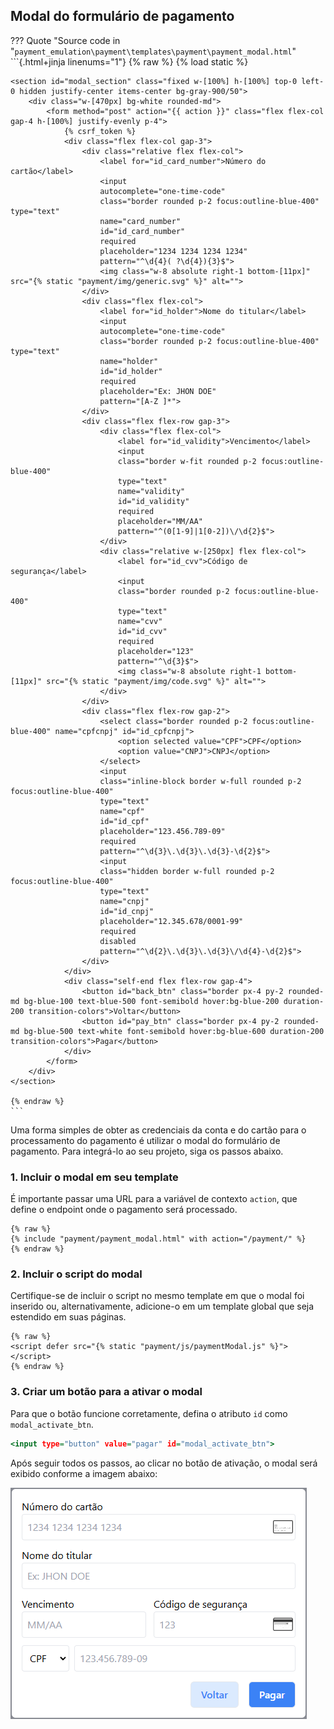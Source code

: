 ## Modal do formulário de pagamento

??? Quote "Source code in "<code>payment_emulation\payment\templates\payment\payment_modal.html</code>"
    ```{.html+jinja linenums="1"}
    {% raw %}
    {% load static %}


    <section id="modal_section" class="fixed w-[100%] h-[100%] top-0 left-0 hidden justify-center items-center bg-gray-900/50">
        <div class="w-[470px] bg-white rounded-md">
            <form method="post" action="{{ action }}" class="flex flex-col gap-4 h-[100%] justify-evenly p-4">
                {% csrf_token %}
                <div class="flex flex-col gap-3">
                    <div class="relative flex flex-col">
                        <label for="id_card_number">Número do cartão</label>
                        <input 
                        autocomplete="one-time-code" 
                        class="border rounded p-2 focus:outline-blue-400" type="text" 
                        name="card_number" 
                        id="id_card_number" 
                        required 
                        placeholder="1234 1234 1234 1234" 
                        pattern="^\d{4}( ?\d{4}){3}$">
                        <img class="w-8 absolute right-1 bottom-[11px]" src="{% static "payment/img/generic.svg" %}" alt="">
                    </div>
                    <div class="flex flex-col">
                        <label for="id_holder">Nome do titular</label>
                        <input 
                        autocomplete="one-time-code" 
                        class="border rounded p-2 focus:outline-blue-400" type="text" 
                        name="holder" 
                        id="id_holder" 
                        required 
                        placeholder="Ex: JHON DOE"
                        pattern="[A-Z ]*">
                    </div>
                    <div class="flex flex-row gap-3">
                        <div class="flex flex-col">
                            <label for="id_validity">Vencimento</label>
                            <input 
                            class="border w-fit rounded p-2 focus:outline-blue-400" 
                            type="text" 
                            name="validity" 
                            id="id_validity" 
                            required 
                            placeholder="MM/AA" 
                            pattern="^(0[1-9]|1[0-2])\/\d{2}$">
                        </div>
                        <div class="relative w-[250px] flex flex-col">
                            <label for="id_cvv">Código de segurança</label>
                            <input 
                            class="border rounded p-2 focus:outline-blue-400"
                            type="text" 
                            name="cvv" 
                            id="id_cvv" 
                            required 
                            placeholder="123"
                            pattern="^\d{3}$">
                            <img class="w-8 absolute right-1 bottom-[11px]" src="{% static "payment/img/code.svg" %}" alt="">
                        </div>
                    </div>
                    <div class="flex flex-row gap-2">
                        <select class="border rounded p-2 focus:outline-blue-400" name="cpfcnpj" id="id_cpfcnpj">
                            <option selected value="CPF">CPF</option>
                            <option value="CNPJ">CNPJ</option>
                        </select>
                        <input 
                        class="inline-block border w-full rounded p-2 focus:outline-blue-400" 
                        type="text" 
                        name="cpf" 
                        id="id_cpf" 
                        placeholder="123.456.789-09" 
                        required
                        pattern="^\d{3}\.\d{3}\.\d{3}-\d{2}$">
                        <input 
                        class="hidden border w-full rounded p-2 focus:outline-blue-400" 
                        type="text" 
                        name="cnpj" 
                        id="id_cnpj" 
                        placeholder="12.345.678/0001-99" 
                        required 
                        disabled
                        pattern="^\d{2}\.\d{3}\.\d{3}\/\d{4}-\d{2}$">
                    </div>
                </div>
                <div class="self-end flex flex-row gap-4">
                    <button id="back_btn" class="border px-4 py-2 rounded-md bg-blue-100 text-blue-500 font-semibold hover:bg-blue-200 duration-200 transition-colors">Voltar</button>
                    <button id="pay_btn" class="border px-4 py-2 rounded-md bg-blue-500 text-white font-semibold hover:bg-blue-600 duration-200 transition-colors">Pagar</button>
                </div>
            </form>
        </div>
    </section>

    {% endraw %}
    ```

Uma forma simples de obter as credenciais da conta e do cartão para o processamento do pagamento 
é utilizar o modal do formulário de pagamento. Para integrá-lo ao seu projeto, siga os passos abaixo.

### 1. Incluir o modal em seu template

É importante passar uma URL para a variável de contexto `action`, que define o endpoint onde o pagamento será processado.

```{.jinja .copy}
{% raw %}
{% include "payment/payment_modal.html" with action="/payment/" %}
{% endraw %}
```

### 2. Incluir o script do modal

Certifique-se de incluir o script no mesmo template em que o modal foi inserido ou, alternativamente, 
adicione-o em um template global que seja estendido em suas páginas.

```{.html+jinja .copy}
{% raw %}
<script defer src="{% static "payment/js/paymentModal.js" %}"></script>
{% endraw %}
```

### 3. Criar um botão para a ativar o modal

Para que o botão funcione corretamente, defina o atributo `id` como `modal_activate_btn`.

```{.html .copy}
<input type="button" value="pagar" id="modal_activate_btn">
```
Após seguir todos os passos, ao clicar no botão de ativação, o modal será exibido conforme a imagem abaixo:

![modal](assets/img/payment_modal.png)